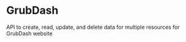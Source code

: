 # GrubDash
API to create, read, update, and delete data for multiple resources for GrubDash website
